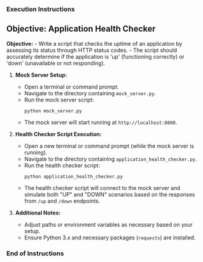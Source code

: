 
### Execution Instructions ###
## Objective: Application Health Checker

 **Objective:**
    - Write a script that checks the uptime of an application by assessing its status through HTTP status codes.
    - The script should accurately determine if the application is 'up' (functioning correctly) or 'down' (unavailable or not responding).


1. **Mock Server Setup:**
    - Open a terminal or command prompt.
    - Navigate to the directory containing `mock_server.py`.
    - Run the mock server script:
      ```
      python mock_server.py
      ```
    - The mock server will start running at `http://localhost:8000`.

2. **Health Checker Script Execution:**
    - Open a new terminal or command prompt (while the mock server is running).
    - Navigate to the directory containing `application_health_checker.py`.
    - Run the health checker script:
      ```
      python application_health_checker.py
      ```
    - The health checker script will connect to the mock server and simulate both "UP" and "DOWN" scenarios based on the responses from `/up` and `/down` endpoints.

3. **Additional Notes:**
    - Adjust paths or environment variables as necessary based on your setup.
    - Ensure Python 3.x and necessary packages (`requests`) are installed.

### End of Instructions ###

